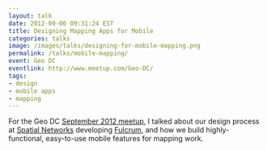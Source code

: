 ```yaml
---
layout: talk
date: 2012-09-06 09:31:24 EST
title: Designing Mapping Apps for Mobile
categories: talks
image: /images/talks/designing-for-mobile-mapping.png
permalink: /talks/mobile-mapping/
event: Geo DC
eventlink: http://www.meetup.com/Geo-DC/
tags:
- design
- mobile apps
- mapping
---
```


For the Geo DC [September 2012 meetup](http://www.meetup.com/Geo-DC/events/73434612/), I talked about our design process at [Spatial Networks](http://spatialnetworks.com) developing [Fulcrum](http://fulcrumapp.com), and how we build highly-functional, easy-to-use mobile features for mapping work.

<script async class="speakerdeck-embed" data-id="504816d861109b000203b620" data-ratio="1.3333333333333333" src="//speakerdeck.com/assets/embed.js"></script>